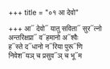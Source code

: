 +++
title = "०१ आ देवो"

+++
आ᳓ देवो᳓ यातु सविता᳓ सुर᳓त्नो  
अन्तरिक्षप्रा᳓ व᳓हमानो अ᳓श्वैः  
ह᳓स्ते द᳓धानो न᳓रिया पुरू᳓णि  
निवेश᳓यञ् च प्रसुव᳓ञ् च भू᳓म